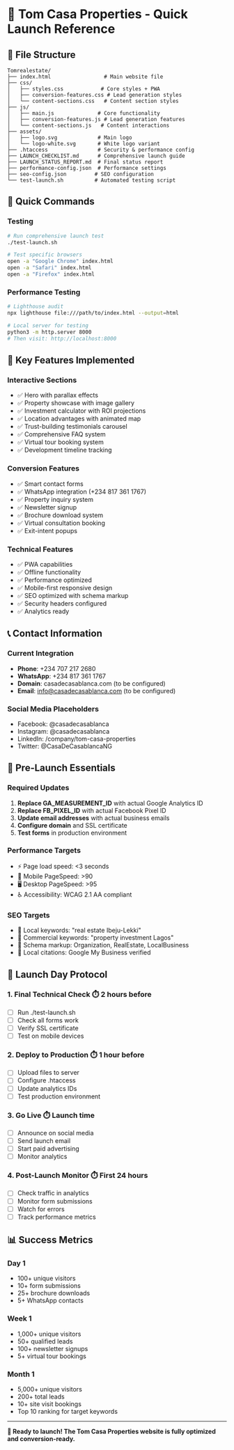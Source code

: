 # 🚀 Tom Casa Properties - Quick Launch Reference

## 📁 **File Structure**
```
Tomrealestate/
├── index.html                 # Main website file
├── css/
│   ├── styles.css            # Core styles + PWA
│   ├── conversion-features.css # Lead generation styles
│   └── content-sections.css   # Content section styles
├── js/
│   ├── main.js              # Core functionality
│   ├── conversion-features.js # Lead generation features
│   └── content-sections.js   # Content interactions
├── assets/
│   ├── logo.svg             # Main logo
│   └── logo-white.svg       # White logo variant
├── .htaccess                # Security & performance config
├── LAUNCH_CHECKLIST.md      # Comprehensive launch guide
├── LAUNCH_STATUS_REPORT.md  # Final status report
├── performance-config.json  # Performance settings
├── seo-config.json         # SEO configuration
└── test-launch.sh          # Automated testing script
```

## 🔧 **Quick Commands**

### **Testing**
```bash
# Run comprehensive launch test
./test-launch.sh

# Test specific browsers
open -a "Google Chrome" index.html
open -a "Safari" index.html
open -a "Firefox" index.html
```

### **Performance Testing**
```bash
# Lighthouse audit
npx lighthouse file:///path/to/index.html --output=html

# Local server for testing
python3 -m http.server 8000
# Then visit: http://localhost:8000
```

## 📱 **Key Features Implemented**

### **Interactive Sections**
- ✅ Hero with parallax effects
- ✅ Property showcase with image gallery
- ✅ Investment calculator with ROI projections
- ✅ Location advantages with animated map
- ✅ Trust-building testimonials carousel
- ✅ Comprehensive FAQ system
- ✅ Virtual tour booking system
- ✅ Development timeline tracking

### **Conversion Features**
- ✅ Smart contact forms
- ✅ WhatsApp integration (+234 817 361 1767)
- ✅ Property inquiry system
- ✅ Newsletter signup
- ✅ Brochure download system
- ✅ Virtual consultation booking
- ✅ Exit-intent popups

### **Technical Features**
- ✅ PWA capabilities
- ✅ Offline functionality
- ✅ Performance optimized
- ✅ Mobile-first responsive design
- ✅ SEO optimized with schema markup
- ✅ Security headers configured
- ✅ Analytics ready

## 📞 **Contact Information**

### **Current Integration**
- **Phone**: +234 707 217 2680
- **WhatsApp**: +234 817 361 1767
- **Domain**: casadecasablanca.com (to be configured)
- **Email**: info@casadecasablanca.com (to be configured)

### **Social Media Placeholders**
- Facebook: @casadecasablanca
- Instagram: @casadecasablanca
- LinkedIn: /company/tom-casa-properties
- Twitter: @CasaDeCasablancaNG

## 🎯 **Pre-Launch Essentials**

### **Required Updates**
1. **Replace GA_MEASUREMENT_ID** with actual Google Analytics ID
2. **Replace FB_PIXEL_ID** with actual Facebook Pixel ID
3. **Update email addresses** with actual business emails
4. **Configure domain** and SSL certificate
5. **Test forms** in production environment

### **Performance Targets**
- ⚡ Page load speed: <3 seconds
- 📱 Mobile PageSpeed: >90
- 🖥️ Desktop PageSpeed: >95
- ♿ Accessibility: WCAG 2.1 AA compliant

### **SEO Targets**
- 🎯 Local keywords: "real estate Ibeju-Lekki"
- 🎯 Commercial keywords: "property investment Lagos"
- 🎯 Schema markup: Organization, RealEstate, LocalBusiness
- 🎯 Local citations: Google My Business verified

## 🚀 **Launch Day Protocol**

### **1. Final Technical Check** ⏱️ 2 hours before
- [ ] Run ./test-launch.sh
- [ ] Check all forms work
- [ ] Verify SSL certificate
- [ ] Test on mobile devices

### **2. Deploy to Production** ⏱️ 1 hour before
- [ ] Upload files to server
- [ ] Configure .htaccess
- [ ] Update analytics IDs
- [ ] Test production environment

### **3. Go Live** ⏱️ Launch time
- [ ] Announce on social media
- [ ] Send launch email
- [ ] Start paid advertising
- [ ] Monitor analytics

### **4. Post-Launch Monitor** ⏱️ First 24 hours
- [ ] Check traffic in analytics
- [ ] Monitor form submissions
- [ ] Watch for errors
- [ ] Track performance metrics

## 📊 **Success Metrics**

### **Day 1**
- 100+ unique visitors
- 10+ form submissions
- 25+ brochure downloads
- 5+ WhatsApp contacts

### **Week 1**
- 1,000+ unique visitors
- 50+ qualified leads
- 100+ newsletter signups
- 5+ virtual tour bookings

### **Month 1**
- 5,000+ unique visitors
- 200+ total leads
- 10+ site visit bookings
- Top 10 ranking for target keywords

---

**🎉 Ready to launch! The Tom Casa Properties website is fully optimized and conversion-ready.**
